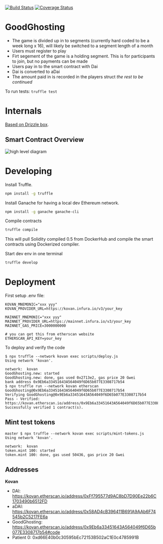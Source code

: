 
[![Build Status](https://travis-ci.org/ngmachado/viral-aave-save-game.svg?branch=master)](https://travis-ci.org/ngmachado/viral-aave-save-game) [![Coverage Status](https://coveralls.io/repos/github/ngmachado/viral-aave-save-game/badge.svg?branch=master)](https://coveralls.io/github/ngmachado/viral-aave-save-game?branch=master)

# GoodGhosting

- The game is divided up in to segments (currently hard coded to be a week long x 16), will likely be switched to a segment length of a month
- Users must register to play 
- Firt segement of the game is a holding segment. This is for participants to join, but no payments can be made
- Users pay in to the smart contract with Dai
- Dai is converted to aDai
- The amount paid in is recorded in the players struct
*the rest to be continued*

To run tests:
`truffle test`

# Internals

[Based on Drizzle box](https://www.trufflesuite.com/boxes/drizzle).

## Smart Contract Overview
![high level diagram](https://github.com/Good-Ghosting/goodghosting-smart-contracts/blob/master/smart_contract_overview_11-07-20.png?raw=true)


# Developing

Install Truffle.

```bash
npm install -g truffle
```

Install Ganache for having a local dev Ethereum network.

```bash
npm install -g ganache ganache-cli
```

Compile contracts

```bash
truffle compile
```

This will pull Solidity compiled 0.5 from DockerHub and compile the smart contracts using Dockerized compiler.

Start dev env in one terminal

```bash
truffle develop
```



# Deployment

First setup .env file:

```
KOVAN_MNEMONIC="xxx yyy"
KOVAN_PROVIDER_URL=https://kovan.infura.io/v3/your_key

MAINNET_MNEMONIC="xxx yyy"
MAINNET_PROVIDER_URL=https://mainnet.infura.io/v3/your_key
MAINNET_GAS_PRICE=3000000000

# you can get this from etherscan website
ETHERSCAN_API_KEY=your_key
```

To deploy and verify the code
```
$ npx truffle --network kovan exec scripts/deploy.js
Using network 'kovan'.

network:  kovan
GoodGhosting.new: started
GoodGhosting.new: done, gas used 0x2713e2, gas price 20 Gwei
bank address 0x9Eb6a33451643A564049f6D65b077E3308717b54
$ npx truffle run --network kovan etherscan GoodGhosting@0x9Eb6a33451643A564049f6D65b077E3308717b54
Verifying GoodGhosting@0x9Eb6a33451643A564049f6D65b077E3308717b54
Pass - Verified: https://kovan.etherscan.io/address/0x9Eb6a33451643A564049f6D65b077E3308717b54#contracts
Successfully verified 1 contract(s).
```

## Mint test tokens

```
master $ npx truffle --network kovan exec scripts/mint-tokens.js
Using network 'kovan'.

network:  kovan
token.mint 100: started
token.mint 100: done, gas used 50436, gas price 20 Gwei
```

## Addresses

**Kovan**

* DAI: https://kovan.etherscan.io/address/0xFf795577d9AC8bD7D90Ee22b6C1703490b6512FD
* aDAI: https://kovan.etherscan.io/address/0x58AD4cB396411B691A9AAb6F74545b2C5217FE6a
* GoodGhosting: https://kovan.etherscan.io/address/0x9Eb6a33451643A564049f6D65b077E3308717b54#code
* Patient 0: 0xd66E40b0c30595bEc72153B502aC1E0c4785991B
